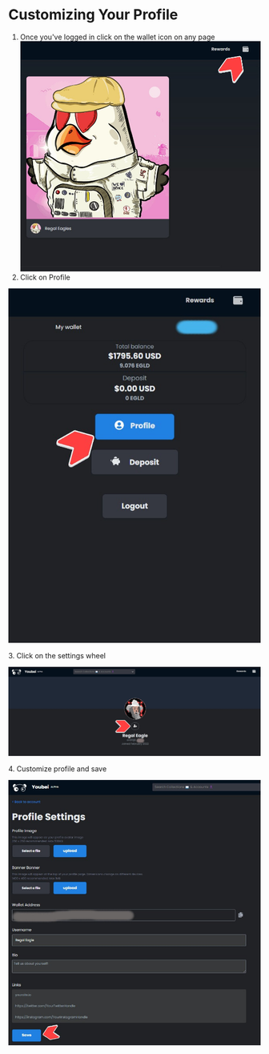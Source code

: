 # Customizing Your Profile

1. Once you've logged in click on the wallet icon on any page ![](<../../.gitbook/assets/5Screenshot 2022-03-27 204431.jpg>)
2. &#x20;Click on Profile

![](<../../.gitbook/assets/6Screenshot 2022-03-27 204838.jpg>)

3\. Click on the settings wheel

![](<../../.gitbook/assets/7Screenshot 2022-03-27 205105.jpg>)

4\. Customize profile and save

![](<../../.gitbook/assets/8Screenshot 2022-03-27 205832.jpg>)

